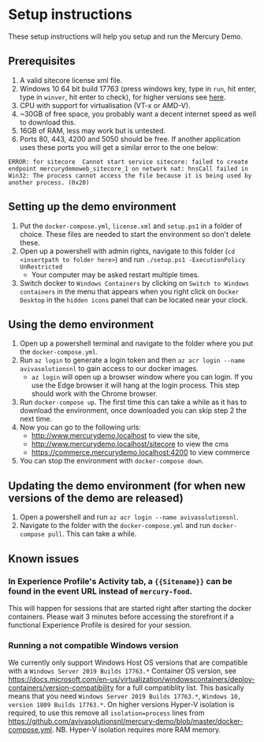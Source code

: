 # Setup instructions
These setup instructions will help you setup and run the Mercury Demo.

## Prerequisites
1. A valid sitecore license xml file.
2. Windows 10 64 bit build 17763 (press windows key, type in `run`, hit enter, type in `winver`, hit enter to check), for higher versions see [here](#running-a-not-compatible-windows-version).
3. CPU with support for virtualisation (VT-x or AMD-V).
4. ~30GB of free space, you probably want a decent internet speed as well to download this.
5. 16GB of RAM, less may work but is untested.
6. Ports 80, 443, 4200 and 5050 should be free. If another application uses these ports you will get a similar error to the one below:
```
ERROR: for sitecore  Cannot start service sitecore: failed to create endpoint mercurydemoweb_sitecore_1 on network nat: hnsCall failed in Win32: The process cannot access the file because it is being used by another process. (0x20)
```

## Setting up the demo environment
1. Put the `docker-compose.yml`, `license.xml` and `setup.ps1` in a folder of choice. These files are needed to start the environment so don't delete these.
2. Open up a powershell with admin rights, navigate to this folder (`cd <insertpath to folder here>`) and run `./setup.ps1 -ExecutionPolicy UnRestricted`
     - Your computer may be asked restart multiple times.
3. Switch docker to `Windows Containers` by clicking on `Switch to Windows containers` in the menu that appears when you right click on `Docker Desktop` in the `hidden icons` panel that can be located near your clock.

## Using the demo environment
1. Open up a powershell terminal and navigate to the folder where you put the `docker-compose.yml`.
2. Run `az login` to generate a login token and then `az acr login --name avivasolutionsnl` to gain access to our docker images. 
     - `az login` will open up a browser window where you can login. If you use the Edge browser it will hang at the login process. This step should work with the Chrome browser.
3. Run `docker-compose up`. The first time this can take a while as it has to download the environment, once downloaded you can skip step 2 the next time.
4. Now you can go to the following urls:
     - http://www.mercurydemo.localhost to view the site, 
     - http://www.mercurydemo.localhost/sitecore to view the cms 
     - https://commerce.mercurydemo.localhost:4200 to view commerce
5. You can stop the environment with `docker-compose down`.

## Updating the demo environment (for when new versions of the demo are released)
1. Open a powershell and run `az acr login --name avivasolutionsnl`.
2. Navigate to the folder with the `docker-compose.yml` and run `docker-compose pull`. This can take a while.

## Known issues
### In Experience Profile's Activity tab, a `{{Sitename}}` can be found in the event URL instead of `mercury-food`.
This will happen for sessions that are started right after starting the docker containers. Please wait 3 minutes before accessing the storefront if a functional Experience Profile is desired for your session.

### Running a not compatible Windows version
We currently only support Windows Host OS versions that are compatible with a `Windows Server 2019 Builds 17763.*` Container OS version, see https://docs.microsoft.com/en-us/virtualization/windowscontainers/deploy-containers/version-compatibility for a full compatiblity list.
This basically means that you need `Windows Server 2019 Builds 17763.*`, `Windows 10, version 1809 Builds 17763.*`. On higher versions Hyper-V isolation is required, to use this remove all `isolation=process` lines from https://github.com/avivasolutionsnl/mercury-demo/blob/master/docker-compose.yml. NB. Hyper-V isolation requires more RAM memory.
